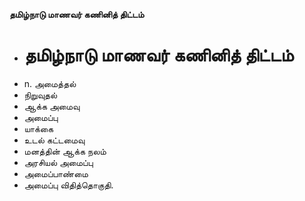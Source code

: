 **தமிழ்நாடு மாணவர் கணினித் திட்டம்**
- # தமிழ்நாடு மாணவர் கணினித் திட்டம்
- n. அமைத்தல்
- நிறுவுதல்
- ஆக்க அமைவு
- அமைப்பு
- யாக்கை
- உடல் கட்டமைவு
- மனத்தின் ஆக்க நலம்
- அரசியல் அமைப்பு
- அமைப்பாண்மை
- அமைப்பு விதித்தொகுதி.

